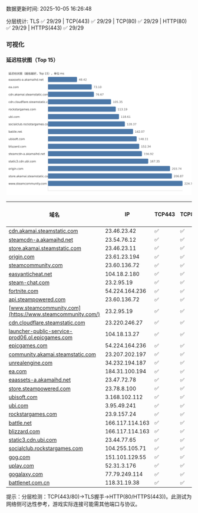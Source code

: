 数据更新时间: 2025-10-05 16:26:48

分层统计: TLS ✅ 29/29 | TCP(443) ✅ 29/29 | TCP(80) ✅ 29/29 | HTTP(80) ✅ 29/29 | HTTPS(443) ✅ 29/29

### 可视化

#### 延迟柱状图（Top 15）

![Latency Chart](latency_chart.svg)

| 域名 | IP | TCP443 | TCP80 | TLS 握手 | HTTP(80) | 状态码 | HTTPS(443) | 状态码(HTTPS) | 延迟(ms) |
|---|---|---|---|---|---|---|---|---|---|
| [cdn.akamai.steamstatic.com](https://cdn.akamai.steamstatic.com/) | 23.46.23.42 | ✅ | ✅ | ✅ | ✅ | 200 | ✅ | 200 | 76.67 |
| [steamcdn-a.akamaihd.net](https://steamcdn-a.akamaihd.net/) | 23.54.76.12 | ✅ | ✅ | ✅ | ✅ | 200 | ✅ | 200 | 156.92 |
| [store.akamai.steamstatic.com](https://store.akamai.steamstatic.com/) | 23.46.23.11 | ✅ | ✅ | ✅ | ✅ | 403 | ✅ | 403 | 206.87 |
| [origin.com](https://origin.com/) | 23.61.23.194 | ✅ | ✅ | ✅ | ✅ | 301 | ✅ | 301 | 203.74 |
| [steamcommunity.com](https://steamcommunity.com/) | 23.60.136.72 | ✅ | ✅ | ✅ | ✅ | 302 | ✅ | 200 | 235.91 |
| [easyanticheat.net](https://easyanticheat.net/) | 104.18.2.180 | ✅ | ✅ | ✅ | ✅ | 301 | ✅ | 301 | 260.93 |
| [steam-chat.com](https://steam-chat.com/) | 23.2.95.19 | ✅ | ✅ | ✅ | ✅ | 302 | ✅ | 404 | 238.87 |
| [fortnite.com](https://fortnite.com/) | 54.224.164.236 | ✅ | ✅ | ✅ | ✅ | 301 | ✅ | 301 | 264.26 |
| [api.steampowered.com](https://api.steampowered.com/) | 23.60.136.72 | ✅ | ✅ | ✅ | ✅ | 404 | ✅ | 404 | 238.46 |
| [www.steamcommunity.com](https://www.steamcommunity.com/) | 23.2.95.19 | ✅ | ✅ | ✅ | ✅ | 302 | ✅ | 302 | 224.71 |
| [cdn.cloudflare.steamstatic.com](https://cdn.cloudflare.steamstatic.com/) | 23.220.246.27 | ✅ | ✅ | ✅ | ✅ | 200 | ✅ | 200 | 105.35 |
| [launcher-public-service-prod06.ol.epicgames.com](https://launcher-public-service-prod06.ol.epicgames.com/) | 104.18.13.27 | ✅ | ✅ | ✅ | ✅ | 404 | ✅ | 404 | 279.81 |
| [epicgames.com](https://epicgames.com/) | 54.224.164.236 | ✅ | ✅ | ✅ | ✅ | 301 | ✅ | 302 | 253.94 |
| [community.akamai.steamstatic.com](https://community.akamai.steamstatic.com/) | 23.207.202.197 | ✅ | ✅ | ✅ | ✅ | 403 | ✅ | 403 | 240.04 |
| [unrealengine.com](https://unrealengine.com/) | 34.232.194.187 | ✅ | ✅ | ✅ | ✅ | 301 | ✅ | 301 | 276.06 |
| [ea.com](https://ea.com/) | 184.31.100.194 | ✅ | ✅ | ✅ | ✅ | 301 | ✅ | 301 | 73.1 |
| [eaassets-a.akamaihd.net](https://eaassets-a.akamaihd.net/) | 23.47.72.78 | ✅ | ✅ | ✅ | ✅ | 404 | ✅ | 404 | 48.42 |
| [store.steampowered.com](https://store.steampowered.com/) | 23.78.8.100 | ✅ | ✅ | ✅ | ✅ | 302 | ✅ | 200 | 487.82 |
| [ubisoft.com](https://ubisoft.com/) | 3.168.102.112 | ✅ | ✅ | ✅ | ✅ | 301 | ✅ | 301 | 148.11 |
| [ubi.com](https://ubi.com/) | 3.95.49.241 | ✅ | ✅ | ✅ | ✅ | 301 | ✅ | 301 | 118.61 |
| [rockstargames.com](https://rockstargames.com/) | 23.9.157.24 | ✅ | ✅ | ✅ | ✅ | 301 | ✅ | 301 | 113.19 |
| [battle.net](https://battle.net/) | 166.117.114.163 | ✅ | ✅ | ✅ | ✅ | 301 | ✅ | 301 | 142.07 |
| [blizzard.com](https://blizzard.com/) | 166.117.114.163 | ✅ | ✅ | ✅ | ✅ | 302 | ✅ | 302 | 152.34 |
| [static3.cdn.ubi.com](https://static3.cdn.ubi.com/) | 23.44.77.65 | ✅ | ✅ | ✅ | ✅ | 401 | ✅ | 401 | 167.35 |
| [socialclub.rockstargames.com](https://socialclub.rockstargames.com/) | 104.255.105.71 | ✅ | ✅ | ✅ | ✅ | 301 | ✅ | 307 | 128.37 |
| [gog.com](https://gog.com/) | 151.101.129.55 | ✅ | ✅ | ✅ | ✅ | 301 | ✅ | 301 | 554.8 |
| [uplay.com](https://uplay.com/) | 52.31.3.176 | ✅ | ✅ | ✅ | ✅ | 301 | ✅ | 301 | 358.01 |
| [gogalaxy.com](https://gogalaxy.com/) | 77.79.249.114 | ✅ | ✅ | ✅ | ✅ | 301 | ✅ | 301 | 479.76 |
| [battlenet.com.cn](https://battlenet.com.cn/) | 118.31.19.38 | ✅ | ✅ | ✅ | ✅ | 308 | ✅ | 302 | 1005.23 |

提示：分层检测：TCP(443/80)→TLS握手→HTTP(80/HTTPS(443))。此测试为网络侧可达性参考，游戏实际连接可能需其他端口与协议。